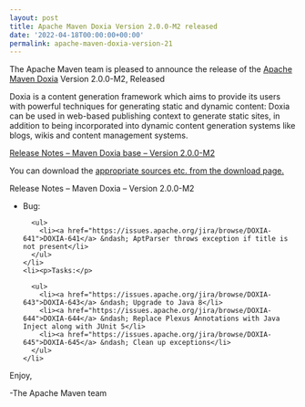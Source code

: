 ```yaml
---
layout: post
title: Apache Maven Doxia Version 2.0.0-M2 released
date: '2022-04-18T00:00:00+00:00'
permalink: apache-maven-doxia-version-21
---
```

<div class="entry-content"><p>The Apache Maven team is pleased to announce the release of the
  <a href="https://maven.apache.org/doxia/">Apache Maven Doxia</a> Version 2.0.0-M2,
  Released</p>

  <p>Doxia is a content generation framework which aims to provide its users with powerful techniques for
    generating static and dynamic content: Doxia can be used in web-based publishing context to generate
    static sites, in addition to being incorporated into dynamic content generation systems like blogs,
    wikis and content management systems.</p>

  <!-- more -->


  <p><a href="https://issues.apache.org/jira/secure/ReleaseNote.jspa?projectId=12317230&amp;version=12330562">Release Notes &ndash; Maven Doxia base &ndash; Version 2.0.0-M2</a></p>

  <p>You can download the <a href="https://maven.apache.org/doxia/downloads.html">appropriate sources etc. from the download page.</a></p>

  <p>Release Notes &ndash; Maven Doxia &ndash; Version 2.0.0-M2</p>

  <ul>
    <li><p>Bug:</p>

      <ul>
        <li><a href="https://issues.apache.org/jira/browse/DOXIA-641">DOXIA-641</a> &ndash; AptParser throws exception if title is not present</li>
      </ul>
    </li>
    <li><p>Tasks:</p>

      <ul>
        <li><a href="https://issues.apache.org/jira/browse/DOXIA-643">DOXIA-643</a> &ndash; Upgrade to Java 8</li>
        <li><a href="https://issues.apache.org/jira/browse/DOXIA-644">DOXIA-644</a> &ndash; Replace Plexus Annotations with Java Inject along with JUnit 5</li>
        <li><a href="https://issues.apache.org/jira/browse/DOXIA-645">DOXIA-645</a> &ndash; Clean up exceptions</li>
      </ul>
    </li>
  </ul>


  <p>Enjoy,</p>

  <p>-The Apache Maven team</p>
</div>
